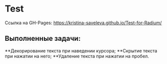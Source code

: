 # Test

Ссылка на GH-Pages: https://kristina-saveleva.github.io/Test-for-Radium/

## Выполненные задачи:
**Декорирование текста при наведении курсора;
**Скрытие текста при нажатии на него;
**Удаление текста при нажатии на пробел.
